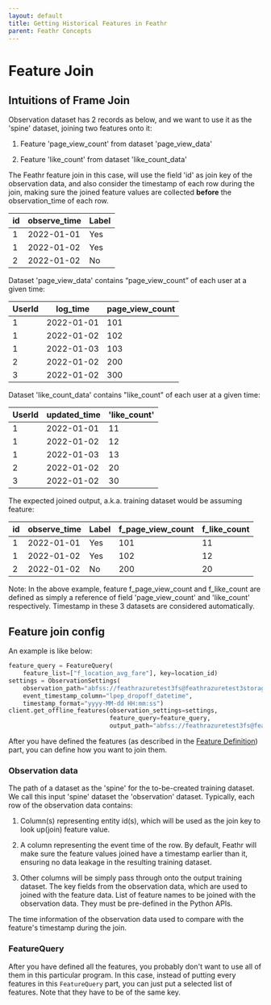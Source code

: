 ```yaml
---
layout: default
title: Getting Historical Features in Feathr
parent: Feathr Concepts
---
```


# Feature Join
## Intuitions of Frame Join
Observation dataset has 2 records as below, and we want to use it as the 'spine' dataset, joining two 
features onto it:

1) Feature 'page_view_count' from dataset 'page_view_data'

2) Feature 'like_count' from dataset 'like_count_data' 

The Feathr feature join in this case, will use the field 'id' as join key of the observation data,
and also consider the timestamp of each row during the join, making sure the joined feature values are 
collected **before** the observation_time of each row.

| id | observe_time | Label 
| --- | --- | --- 
| 1 | 2022-01-01 | Yes 
| 1 | 2022-01-02 | Yes 
| 2 | 2022-01-02 | No 


Dataset 'page_view_data' contains “page_view_count” of each user at a given time:

| UserId | log_time | page_view_count |
| --- | --- | --- | 
|1 | 2022-01-01 | 101 |
|1 | 2022-01-02 | 102 |
|1 | 2022-01-03 | 103 |
|2 | 2022-01-02 | 200 |
|3 | 2022-01-02 | 300 |


Dataset 'like_count_data' contains "like_count" of each user at a given time:

| UserId | updated_time | 'like_count' |
| --- | --- | --- | 
|1 | 2022-01-01 | 11 |
|1 | 2022-01-02 | 12 |
|1 | 2022-01-03 | 13 |
|2 | 2022-01-02 | 20 |
|3 | 2022-01-02 | 30 |

The expected joined output, a.k.a. training dataset would be assuming feature:

| id | observe_time | Label | f_page_view_count | f_like_count|
| --- | --- | --- | --- | --- |
|1 | 2022-01-01 | Yes | 101 | 11 |
|1 | 2022-01-02 | Yes | 102 | 12 |
|2 | 2022-01-02 | No | 200 | 20

Note: In the above example, feature f_page_view_count and f_like_count are defined as simply a reference of field
'page_view_count' and 'like_count' respectively. Timestamp in these 3 datasets are considered automatically.

## Feature join config

An example is like below:

```python
feature_query = FeatureQuery(
    feature_list=["f_location_avg_fare"], key=location_id)
settings = ObservationSettings(
    observation_path="abfss://feathrazuretest3fs@feathrazuretest3storage.dfs.core.windows.net/demo_data/green_tripdata_2020-04.csv",
    event_timestamp_column="lpep_dropoff_datetime",
    timestamp_format="yyyy-MM-dd HH:mm:ss")
client.get_offline_features(observation_settings=settings,
                            feature_query=feature_query,
                            output_path="abfss://feathrazuretest3fs@feathrazuretest3storage.dfs.core.windows.net/demo_data/output.avro")

```


After you have defined the features (as described in the [Feature Definition](feature-definition.md)) part, you can define how you want to join them.

### Observation data

The path of a dataset as the 'spine' for the to-be-created training dataset. We call this input 'spine' dataset the 'observation' dataset. Typically, each row of the observation data contains:

1. Column(s) representing entity id(s), which will be used as the join key to look up(join) feature value.

2. A column representing the event time of the row. By default, Feathr will make sure the feature values joined have a timestamp earlier than it, ensuring no data leakage in the resulting training dataset.

3. Other columns will be simply pass through onto the output training dataset.
The key fields from the observation data, which are used to joined with the feature data.
List of feature names to be joined with the observation data. They must be pre-defined in the Python APIs.

The time information of the observation data used to compare with the feature's timestamp during the join.

### FeatureQuery
After you have defined all the features, you probably don't want to use all of them in this particular program. In this case, instead of putting every features in this `FeatureQuery` part, you can just put a selected list of features. Note that they have to be of the same key.